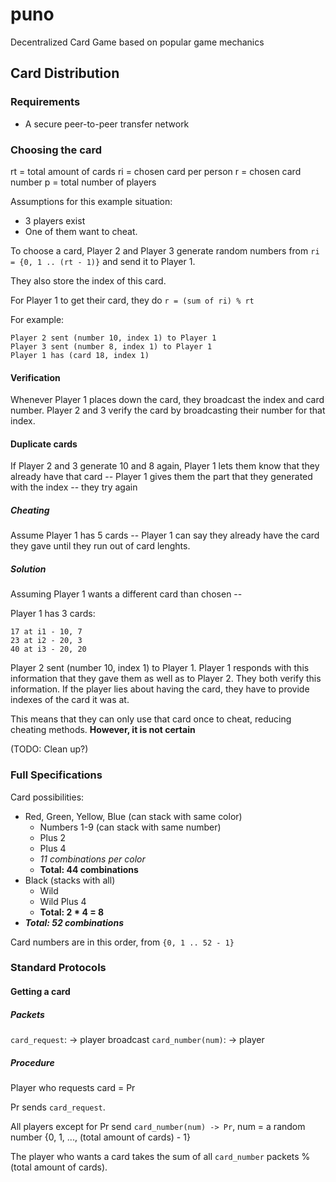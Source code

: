 
# puno

Decentralized Card Game based on popular game mechanics

## Card Distribution

### Requirements

 - A secure peer-to-peer transfer network

### Choosing the card

rt = total amount of cards
ri = chosen card per person
r = chosen card number
p = total number of players

Assumptions for this example situation:
- 3 players exist
- One of them want to cheat.

To choose a card, Player 2 and Player 3 generate random numbers from `ri = {0, 1 .. (rt - 1)}` and send it to Player 1.

They also store the index of this card.

For Player 1 to get their card, they do `r = (sum of ri) % rt`

For example:
```
Player 2 sent (number 10, index 1) to Player 1
Player 3 sent (number 8, index 1) to Player 1
Player 1 has (card 18, index 1)
```

#### Verification

Whenever Player 1 places down the card, they broadcast the index and card number. Player 2 and 3 verify the card by broadcasting their number for that index.

#### Duplicate cards

If Player 2 and 3 generate 10 and 8 again, Player 1 lets them know that they already have that card -- Player 1 gives them the part that they generated with the index -- they try again

##### Cheating
Assume Player 1 has 5 cards -- Player 1 can say they already have the card they gave until they run out of card lenghts.

##### Solution
Assuming Player 1 wants a different card than chosen --

Player 1 has 3 cards:
```
17 at i1 - 10, 7
23 at i2 - 20, 3
40 at i3 - 20, 20
```

Player 2 sent (number 10, index 1) to Player 1. Player 1 responds with this information that they gave them as well as to Player 2. They both verify this information. If the player lies about having the card, they have to provide indexes of the card it was at.

This means that they can only use that card once to cheat, reducing cheating methods. **However, it is not certain**

(TODO: Clean up?)

### Full Specifications

Card possibilities:
- Red, Green, Yellow, Blue (can stack with same color)
	- Numbers 1-9 (can stack with same number)
	- Plus 2
	- Plus 4
	- _11 combinations per color_
	- **Total: 44 combinations**
- Black (stacks with all)
	- Wild
	- Wild Plus 4
	- **Total: 2 * 4 = 8**
- ***Total: 52 combinations***

Card numbers are in this order, from `{0, 1 .. 52 - 1}`

### Standard Protocols

#### Getting a card

##### Packets
`card_request`: -> player broadcast
`card_number(num)`: -> player

##### Procedure

Player who requests card = Pr

Pr sends `card_request`.

All players except for Pr send `card_number(num) -> Pr`, num = a random number {0, 1, ..., (total amount of cards) - 1}

The player who wants a card takes the sum of all `card_number` packets % (total amount of cards).
